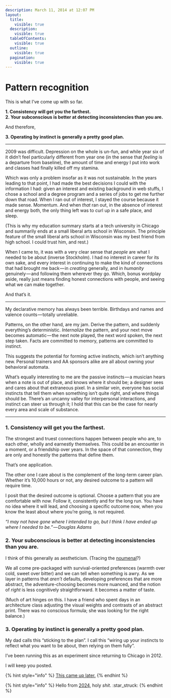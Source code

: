 ```yaml
---
description: March 11, 2014 at 12:07 PM
layout:
  title:
    visible: true
  description:
    visible: true
  tableOfContents:
    visible: true
  outline:
    visible: true
  pagination:
    visible: true
---
```


# Pattern recognition

This is what I’ve come up with so far.

**1. Consistency will get you the farthest.**\
**2. Your subconscious is better at detecting inconsistencies than you are.**

And therefore,

**3. Operating by instinct is generally a pretty good plan.**

***

2009 was difficult. Depression on the whole is un-fun, and while year six of it didn’t feel particularly different from year one (in the sense that _feeling_ is a departure from baseline), the amount of time and energy I put into work and classes had finally killed off my stamina.

Which was only a problem insofar as it was not sustainable. In the years leading to that point, I had made the best decisions I could with the information I had: given an interest and existing background in web stuffs, I chose a school and a degree program and a series of jobs to get me further down that road. When I ran out of interest, I stayed the course because it made sense. Momentum. And when _that_ ran out, in the absence of interest and energy both, the only thing left was to curl up in a safe place, and sleep.

(This is why my education summary starts at a tech university in Chicago and summarily ends at a small liberal arts school in Wisconsin. The principle feature of the small liberal arts school in Wisconsin was my best friend from high school. I could trust him, and rest.)

When I came to, it was with a very clear sense that _people_ are what I needed to be about (inverse Stockholm). I had no interest in career for its own sake, and every interest in continuing to make the kind of connections that had brought me back — in _creating_ generally, and in _humanity_ genuinely — and following them wherever they go. Which, bonus wordplay aside, really just means finding honest connections with people, and seeing what we can make together.

And that’s it.

***

My declarative memory has always been terrible. Birthdays and names and valence counts — totally unreliable.

Patterns, on the other hand, are my jam. Derive the pattern, and suddenly everything’s deterministic. _Internalize_ the pattern, and your next move becomes automatic — the next note played, the next word spoken, the next step taken. Facts are committed to memory, patterns are committed to instinct.

This suggests the potential for forming active instincts, which isn’t anything new. Personal trainers and AA sponsors alike are all about owning your behavioral automata.

What’s equally interesting to me are the passive instincts — a musician hears when a note is out of place, and knows where it should be; a designer sees and cares about that extraneous pixel. In a similar vein, everyone has social instincts that tell them when something isn’t quite right, and where things should be. There’s an uncanny valley for interpersonal interactions, and instinct can steer us through it; I hold that this can be the case for nearly every area and scale of substance.

***

### **1. Consistency will get you the farthest.**

The strongest and truest connections happen between people who are, to each other, wholly and earnestly themselves. This could be an encounter in a moment, or a friendship over years. In the space of that connection, they are only and honestly the patterns that define them.

That’s one application.

The other one I care about is the complement of the long-term career plan. Whether it’s 10,000 hours or not, any desired outcome to a pattern will require time.

I posit that the desired outcome is optional. Choose a pattern that you are comfortable with _now._ Follow it, consistently and for the long run. You have no idea where it will lead, and choosing a specific outcome now, when you know the least about where you’re going, is not required.

_“I may not have gone where I intended to go, but I think I have ended up where I needed to be.” — Douglas Adams_

### **2. Your subconscious is better at detecting inconsistencies than you are.**

I think of this generally as aestheticism. (Tracing the [noumenal](http://en.wikipedia.org/wiki/Noumenon)?)

We all come pre-packaged with survival-oriented preferences (warmth over cold, sweet over bitter) and we can tell when something is awry. As we layer in patterns that _aren’t_ defaults, developing preferences that are more abstract, the adventure-choosing becomes more nuanced, and the notion of _right_ is less cognitively straightforward. It becomes a matter of taste.

(Much of art hinges on this. I have a friend who spent days in an architecture class adjusting the visual weights and contrasts of an abstract print. There was no conscious formula; she was looking for the right balance.)

### **3. Operating by instinct is generally a pretty good plan.**

My dad calls this “sticking to the plan”. I call this “wiring up your instincts to reflect what you want to be about, then relying on them fully”.

I’ve been running this as an experiment since returning to Chicago in 2012.

I will keep you posted.

{% hint style="info" %}
[This came up later.](../2024/11/18.md#pattern-recognition)
{% endhint %}

{% hint style="info" %}
Hello from [2024](../2024/), holy _shit_. :star\_struck:
{% endhint %}

